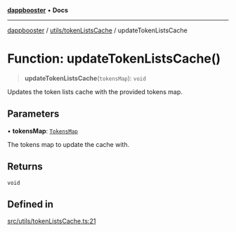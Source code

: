 [**dappbooster**](../../../README.md) • **Docs**

***

[dappbooster](../../../modules.md) / [utils/tokenListsCache](../README.md) / updateTokenListsCache

# Function: updateTokenListsCache()

> **updateTokenListsCache**(`tokensMap`): `void`

Updates the token lists cache with the provided tokens map.

## Parameters

• **tokensMap**: [`TokensMap`](../type-aliases/TokensMap.md)

The tokens map to update the cache with.

## Returns

`void`

## Defined in

[src/utils/tokenListsCache.ts:21](https://github.com/bootnodedev/dAppBooster/blob/f016c1ebca45f77d0633b6815de7286e523f8f20/src/utils/tokenListsCache.ts#L21)
